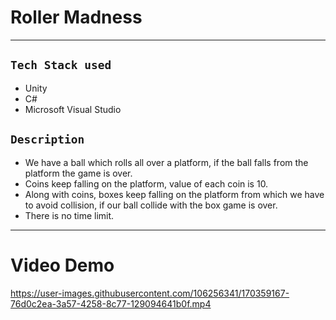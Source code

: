 # Roller Madness
---
## `Tech Stack used`
- Unity
- C#
- Microsoft Visual Studio
## `Description`
- We have a ball which rolls all over a platform, if the ball falls from the platform the game is over.
- Coins keep falling on the platform, value of each coin is 10.
- Along with coins, boxes keep falling on the platform from which we have to avoid collision, if our ball collide with the box game is over.
- There is no time limit.
---
# Video Demo


https://user-images.githubusercontent.com/106256341/170359167-76d0c2ea-3a57-4258-8c77-129094641b0f.mp4

